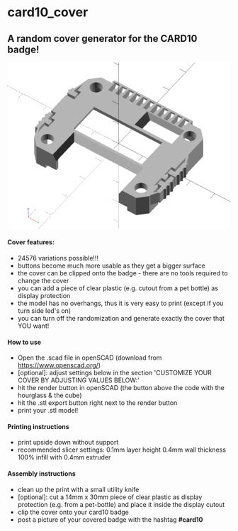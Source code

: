 # card10_cover


## A random cover generator for the CARD10 badge!
![different covers](card10_anim.gif) 
          
#### Cover features:
- 24576 variations possible!!!
- buttons become much more usable as they get a bigger surface
- the cover can be clipped onto the badge - there are no tools required to change the cover
- you can add a piece of clear plastic (e.g. cutout from a pet bottle) as display protection 
- the model has no overhangs, thus it is very easy to print (except if you turn side led's on)
- you can turn off the randomization and generate exactly the cover that YOU want!
        
        
#### How to use
- Open the .scad file in openSCAD (download from https://www.openscad.org/)
- [optional]: adjust settings below in the section 'CUSTOMIZE YOUR COVER BY ADJUSTING VALUES BELOW:'
- hit the render button in openSCAD (the button above the code with the hourglass & the cube)
- hit the .stl export button right next to the render button
- print your .stl model!
        
        
#### Printing instructions

- print upside down without support
- recommended slicer settings: 
            0.1mm layer height
            0.4mm wall thickness
            100% infill with 
            0.4mm extruder
  
  
#### Assembly instructions

- clean up the print with a small utility knife
- [optional]: cut a 14mm x 30mm piece of clear plastic as display protection (e.g. from a pet-bottle) and place it inside the display cutout  
- clip the cover onto your card10 badge
- post a picture of your covered badge with the hashtag **#card10**
